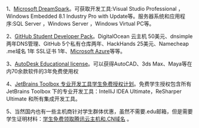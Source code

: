 1、[Microsoft DreamSpark](https://imagine.microsoft.com/zh-CN/Home)。可获取开发工具:Visual Studio Professional ，Windows Embedded 8.1 Industry Pro with Update等。服务器系统和应用程序:SQL Server ，Windows Server ，Windows Virtual PC等。

2、[GitHub Student Developer Pack](https://education.github.com/pack)。DigitalOcean 云主机 50美元、dnsimple 两年DNS管理、GitHub 5个私有仓库两年、HackHands 25美元、Namecheap .me域名 1年 SSL证书 1年、[Microsoft Azure](https://www.freehao123.com/tag/windows-azure/)等等。

3、[AutoDesk Educational license](http://www.autodesk.com/education/free-software/autocad)。可以获得AutoCAD、3ds Max、Maya等在内70余款软件的3年免费使用权

4、[JetBrains Toolbox 专业开发工具学生免费授权计划](http://www.jetbrains.com/student/)。免费学生授权包含所有 JetBrains Toolbox 下的专业开发工具：IntelliJ IDEA Ultimate，ReSharper Ultimate 和所有集成开发工具。

5、当然国内也有一些主机商针对学生群体优惠，虽然不需要.edu邮箱，但是需要学生证明材料：[学生免费领取腾讯云主机和.CN域名](https://www.freehao123.com/qcloud-cvm/) 。